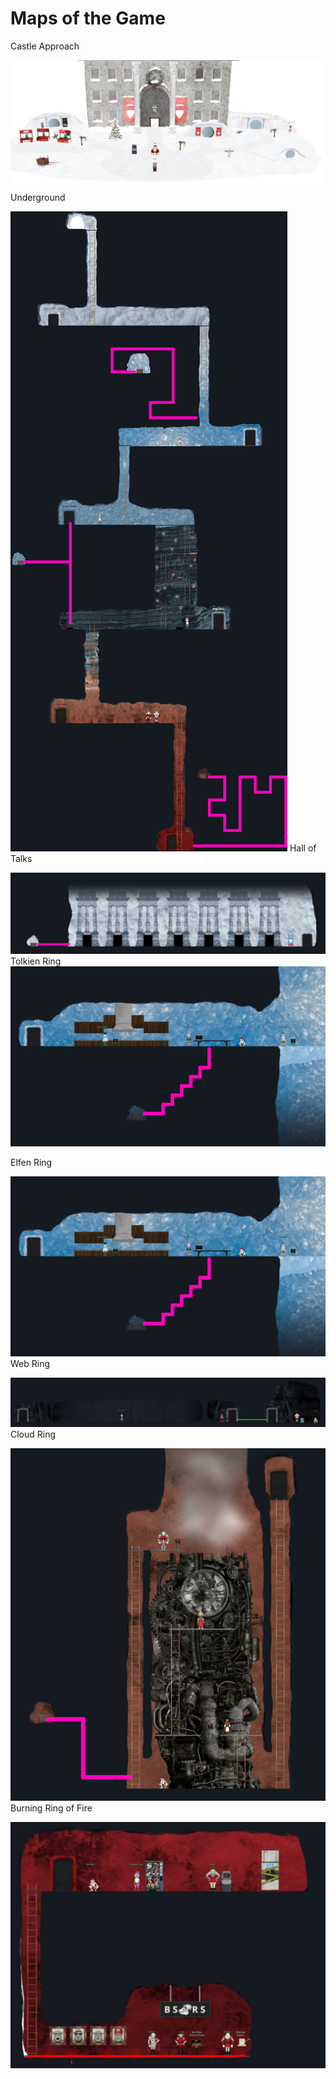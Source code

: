 

# Maps of the Game

Castle Approach

![Map of Castle Approach](https://github.com/joergschwarzwaelder/hhc2022/blob/main/images/castle%20approach.png)
Underground

![Map of Underground](https://github.com/joergschwarzwaelder/hhc2022/blob/main/images/map.png)
Hall of Talks

![Map of the Hall of Talks](https://github.com/joergschwarzwaelder/hhc2022/blob/main/images/Hall%20of%20Talks.png)
Tolkien Ring
![Map of the Tolkien Ring Area](https://github.com/joergschwarzwaelder/hhc2022/blob/main/images/Tolkien%20Ring.png)

Elfen Ring

![Map of the Tolkien Ring Area](https://github.com/joergschwarzwaelder/hhc2022/blob/main/images/Tolkien%20Ring.png)
Web Ring

![Map of the Web Ring Area](https://github.com/joergschwarzwaelder/hhc2022/blob/main/images/Web%20Ring.png)
Cloud Ring

![Map of the Cloud Ring Area](https://github.com/joergschwarzwaelder/hhc2022/blob/main/images/Cloud%20Ring.png)
Burning Ring of Fire

![Map of the Burning Ring of Fire Area](https://github.com/joergschwarzwaelder/hhc2022/blob/main/images/Burning%20Ring%20of%20Fire.png)
